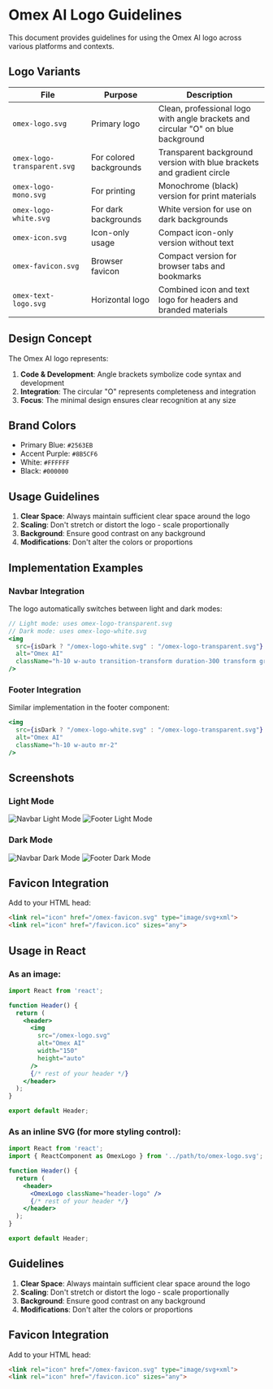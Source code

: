 # Omex AI Logo Guidelines

This document provides guidelines for using the Omex AI logo across various platforms and contexts.

## Logo Variants

| File | Purpose | Description |
|------|---------|-------------|
| `omex-logo.svg` | Primary logo | Clean, professional logo with angle brackets and circular "O" on blue background |
| `omex-logo-transparent.svg` | For colored backgrounds | Transparent background version with blue brackets and gradient circle |
| `omex-logo-mono.svg` | For printing | Monochrome (black) version for print materials |
| `omex-logo-white.svg` | For dark backgrounds | White version for use on dark backgrounds |
| `omex-icon.svg` | Icon-only usage | Compact icon-only version without text |
| `omex-favicon.svg` | Browser favicon | Compact version for browser tabs and bookmarks |
| `omex-text-logo.svg` | Horizontal logo | Combined icon and text logo for headers and branded materials |

## Design Concept

The Omex AI logo represents:
1. **Code & Development**: Angle brackets symbolize code syntax and development
2. **Integration**: The circular "O" represents completeness and integration
3. **Focus**: The minimal design ensures clear recognition at any size

## Brand Colors

- Primary Blue: `#2563EB`
- Accent Purple: `#8B5CF6`
- White: `#FFFFFF`
- Black: `#000000`

## Usage Guidelines

1. **Clear Space**: Always maintain sufficient clear space around the logo
2. **Scaling**: Don't stretch or distort the logo - scale proportionally
3. **Background**: Ensure good contrast on any background
4. **Modifications**: Don't alter the colors or proportions

## Implementation Examples

### Navbar Integration

The logo automatically switches between light and dark modes:

```jsx
// Light mode: uses omex-logo-transparent.svg
// Dark mode: uses omex-logo-white.svg
<img 
  src={isDark ? "/omex-logo-white.svg" : "/omex-logo-transparent.svg"}
  alt="Omex AI" 
  className="h-10 w-auto transition-transform duration-300 transform group-hover:scale-110" 
/>
```

### Footer Integration

Similar implementation in the footer component:

```jsx
<img 
  src={isDark ? "/omex-logo-white.svg" : "/omex-logo-transparent.svg"}
  alt="Omex AI" 
  className="h-10 w-auto mr-2" 
/>
```

## Screenshots

### Light Mode
![Navbar Light Mode](logo-navbar-light.png)
![Footer Light Mode](logo-footer-light.png)

### Dark Mode
![Navbar Dark Mode](logo-navbar-dark.png)
![Footer Dark Mode](logo-footer-dark.png)

## Favicon Integration

Add to your HTML head:

```html
<link rel="icon" href="/omex-favicon.svg" type="image/svg+xml">
<link rel="icon" href="/favicon.ico" sizes="any">
```

## Usage in React

### As an image:
```jsx
import React from 'react';

function Header() {
  return (
    <header>
      <img 
        src="/omex-logo.svg" 
        alt="Omex AI" 
        width="150" 
        height="auto" 
      />
      {/* rest of your header */}
    </header>
  );
}

export default Header;
```

### As an inline SVG (for more styling control):
```jsx
import React from 'react';
import { ReactComponent as OmexLogo } from '../path/to/omex-logo.svg';

function Header() {
  return (
    <header>
      <OmexLogo className="header-logo" />
      {/* rest of your header */}
    </header>
  );
}

export default Header;
```

## Guidelines

1. **Clear Space**: Always maintain sufficient clear space around the logo
2. **Scaling**: Don't stretch or distort the logo - scale proportionally
3. **Background**: Ensure good contrast on any background
4. **Modifications**: Don't alter the colors or proportions

## Favicon Integration

Add to your HTML head:

```html
<link rel="icon" href="/omex-favicon.svg" type="image/svg+xml">
<link rel="icon" href="/favicon.ico" sizes="any">
```
